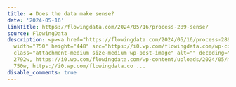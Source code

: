 ```yaml
---
title: ✚ Does the data make sense?
date: '2024-05-16'
linkTitle: https://flowingdata.com/2024/05/16/process-289-sense/
source: FlowingData
description: <p><a href="https://flowingdata.com/2024/05/16/process-289-sense/"><img
  width="750" height="448" src="https://i0.wp.com/flowingdata.com/wp-content/uploads/2024/05/make-sense-featured.png?fit=750%2C448&amp;quality=80&amp;ssl=1"
  class="attachment-medium size-medium wp-post-image" alt="" decoding="async" srcset="https://i0.wp.com/flowingdata.com/wp-content/uploads/2024/05/make-sense-featured.png?w=2792&amp;quality=80&amp;ssl=1
  2792w, https://i0.wp.com/flowingdata.com/wp-content/uploads/2024/05/make-sense-featured.png?resize=750%2C448&amp;quality=80&amp;ssl=1
  750w, https://i0.wp.com/flowingdata.co ...
disable_comments: true
---
```

<p><a href="https://flowingdata.com/2024/05/16/process-289-sense/"><img width="750" height="448" src="https://i0.wp.com/flowingdata.com/wp-content/uploads/2024/05/make-sense-featured.png?fit=750%2C448&amp;quality=80&amp;ssl=1" class="attachment-medium size-medium wp-post-image" alt="" decoding="async" srcset="https://i0.wp.com/flowingdata.com/wp-content/uploads/2024/05/make-sense-featured.png?w=2792&amp;quality=80&amp;ssl=1 2792w, https://i0.wp.com/flowingdata.com/wp-content/uploads/2024/05/make-sense-featured.png?resize=750%2C448&amp;quality=80&amp;ssl=1 750w, https://i0.wp.com/flowingdata.co ...